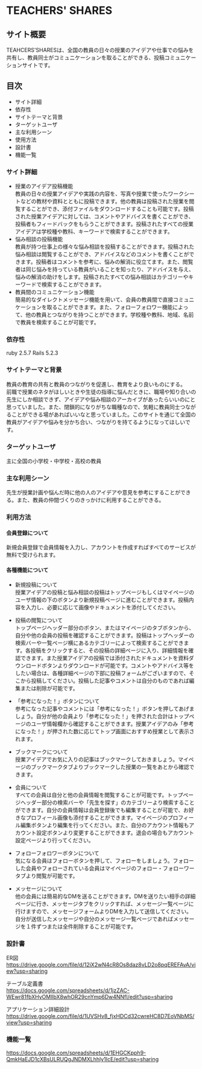 # TEACHERS' SHARES
## サイト概要
TEAHCERS'SHARESは、全国の教員の日々の授業のアイデアや仕事での悩みを共有し、教員同士がコミュニケーションを取ることができる、投稿コミュニケーションサイトです。

## 目次  
- サイト詳細
- 依存性
- サイトテーマと背景
- ターゲットユーザ
- 主な利用シーン
- 使用方法
- 設計書  
- 機能一覧

### サイト詳細  
- 授業のアイデア投稿機能  
教員の日々の授業アイデアや実践の内容を、写真や授業で使ったワークシートなどの教材や資料とともに投稿できます。他の教員は投稿された授業を閲覧することができ、添付ファイルをダウンロードすることも可能です。投稿された授業アイデアに対しては、コメントやアドバイスを書くことができ、投稿者もフィードバックをもらうことができます。投稿されたすべての授業アイデアは学校種や教科、キーワードで検索することができます。  
- 悩み相談の投稿機能  
教員が持つ仕事上の様々な悩み相談を投稿することができます。投稿された悩み相談は閲覧することができ、アドバイスなどのコメントを書くことができます。投稿者はコメントを参考に、悩みの解消に役立てます。また、閲覧者は同じ悩みを持っている教員がいることを知ったり、アドバイスを与え、悩みの解消の助けをします。投稿されたすべての悩み相談はカテゴリーやキーワードで検索することができます。  
- 教員間のコミュニケーション機能  
簡易的なダイレクトメッセージ機能を用いて、会員の教員間で直接コミュニケーションを取ることができます。また、フォローフォロワー機能によって、他の教員とつながりを持つことができます。学校種や教科、地域、名前で教員を検索することが可能です。  

### 依存性
ruby 2.5.7  Rails 5.2.3  

### サイトテーマと背景
教員の教育の共有と教員のつながりを促進し、教育をより良いものにする。  
前職で授業のネタがほしいときや生徒の指導に悩んだときに、職場や知り合いの先生にしか相談できず、アイデアや悩み相談のアーカイブがあったらいいのにと思っていました。また、閉鎖的になりがちな職種なので、気軽に教員同士つながることができる場があればいいなと思っていました。このサイトを通じて全国の教員がアイデアや悩みを分かち合い、つながりを持てるようになってほしいです。  

### ターゲットユーザ
主に全国の小学校・中学校・高校の教員

### 主な利用シーン
先生が授業計画や悩んだ時に他の人のアイデアや意見を参考にすることができる。また、教員の仲間づくりのきっかけに利用することができる。  

### 利用方法  
#### 会員登録について
新規会員登録で会員情報を入力し、アカウントを作成すればすべてのサービスが無料で受けられます。  

#### 各種機能について  
- 新規投稿について  
授業アイデアの投稿と悩み相談の投稿はトップページもしくはマイページのユーザ情報の下のボタンより新規投稿ページに進むことができます。投稿内容を入力し、必要に応じて画像やドキュメントを添付してください。  

- 投稿の閲覧について  
トップページヘッダー部分のボタン、またはマイページのタブボタンから、自分や他の会員の投稿を確認することができます。投稿はトップヘッダーの検索バーや一覧ページ横にあるカテゴリーによって検索することができます。各投稿をクリックすると、その投稿の詳細ページに入り、詳細情報を確認できます。また授業アイデアの投稿では添付されたドキュメントを資料ダウンロードボタンよりダウンロードが可能です。コメントやアドバイス等をしたい場合は、各種詳細ページの下部に投稿フォームがございますので、そこから投稿してください。投稿した記事やコメントは自分のものであれば編集または削除が可能です。  

- 「参考になった！」ボタンについて  
参考になった記事やコメントには「参考になった！」ボタンを押してあげましょう。自分が他の会員より「参考になった！」を押された合計はトップページのユーザ情報欄から確認することができます。授業アイデアのみ「参考になった！」が押された数に応じてトップ画面におすすめ授業として表示されます。  

- ブックマークについて  
授業アイデアでお気に入りの記事はブックマークしておきましょう。マイページのブックマークタブよりブックマークした授業の一覧をあとから確認できます。  

- 会員について  
すべての会員は自分と他の会員情報を閲覧することが可能です。トップページヘッダー部分の検索バーや「先生を探す」のカテゴリーより検索することができます。自分の会員情報は会員登録後でも編集することが可能で、お好きなプロフィール画像も添付することができます。マイページのプロフィール編集ボタンより編集を行ってください。また、自分のアカウント情報もアカウント設定ボタンより変更することができます。退会の場合もアカウント設定ページより行ってください。  

- フォローフォロワーボタンについて  
気になる会員はフォローボタンを押して、フォローをしましょう。フォローした会員やフォローされている会員はマイページのフォロー・フォローワータブより閲覧が可能です。  

-  メッセージについて  
他の会員には簡易的なDMを送ることができます。DMを送りたい相手の詳細ページに行き、メッセージタブをクリックすれば、メッセージ一覧ページに行けますので、メッセージフォームよりDMを入力して送信してください。自分が送信したメッセージや自分のメッセージ一覧ページであればメッセージを１件ずつまたは全件削除することが可能です。


### 設計書
ER図  
https://drive.google.com/file/d/12iX2wN4cR8Os8daz8vLD2o8pqEREFAvA/view?usp=sharing  

テーブル定義書  
https://docs.google.com/spreadsheets/d/1jzZAC-WEwr81fbXHyOMllbX8whOR29cnYmp6Dw4NNfI/edit?usp=sharing  

アプリケーション詳細設計  
https://drive.google.com/file/d/1UVSHv8_fjxHDCd32cwreHC8D7EoVNbMS/view?usp=sharing  

### 機能一覧
https://docs.google.com/spreadsheets/d/1EHGCKpph9-QmkHaEJD1cXBsULRUQgJNDMXLhhly1IcE/edit?usp=sharing



